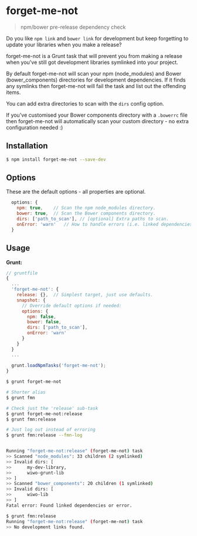 forget-me-not
=============

> npm/bower pre-release dependency check

Do you like `npm link` and `bower link` for development but keep forgetting to update your libraries when you make a release?

forget-me-not is a Grunt task that will prevent you from making a release when you've still got development libraries symlinked into your project.

By default forget-me-not will scan your npm (node_modules) and Bower (bower_components) directories for development dependencies. If it finds any symlinks then forget-me-not will fail the task and list out the offending items.

You can add extra directories to scan with the `dirs` config option.

If you've customised your Bower components directory with a `.bowerrc` file then forget-me-not will automatically scan your custom directory - no extra configuration needed :)


## Installation

```bash
$ npm install forget-me-not --save-dev
```


## Options

These are the default options - all properties are optional.

```javascript
  options: {
    npm: true,    // Scan the npm node_modules directory.
    bower: true,  // Scan the Bower components directory.
    dirs: ['path_to_scan'], // [optional] Extra paths to scan.
    onError: 'warn'   // How to handle errors (i.e. linked dependencies): 'warn', 'log'.
  }
```


## Usage

__Grunt:__

```javascript
// gruntfile
{
  ...
  'forget-me-not': {
    release: {},  // Simplest target, just use defaults.
    snapshot: {
      // Override default options if needed:
      options: {
        npm: false,
        bower: false,
        dirs: ['path_to_scan'],
        onError: 'warn'
      }
    }
  }
  ...
  
  grunt.loadNpmTasks('forget-me-not');
}
```

```bash
$ grunt forget-me-not

# Shorter alias
$ grunt fmn

# Check just the 'release' sub-task
$ grunt forget-me-not:release
$ grunt fmn:release

# Just log out instead of erroring
$ grunt fmn:release --fmn-log


Running "forget-me-not:release" (forget-me-not) task
>> Scanned "node_modules": 33 children (2 symlinked)
>> Invalid dirs: [
>>      my-dev-library,
>>      wiwo-grunt-lib
>> ]
>> Scanned "bower_components": 20 children (1 symlinked)
>> Invalid dirs: [
>>      wiwo-lib
>> ]
Fatal error: Found linked dependencies or error.

$ grunt fmn:release
Running "forget-me-not:release" (forget-me-not) task
>> No development links found.
```

